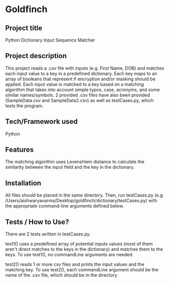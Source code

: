 # Goldfinch


## Project title
Python Dictionary Input Sequence Matcher

## Project description
This project reads a .csv file with inputs (e.g. First Name, DOB) and matches each input value to a key in a predefined dictionary. Each key maps to an array of booleans that represent if encryption and/or masking should be applied. Each input value is matched to a key based on a matching algorithm that takes into account simple typos, case, acronyms, and some similar names/symbols. 2 provided .csv files have also been provided (SampleData.csv and SampleData2.csv) as well as testCases.py, which tests the program. 


## Tech/Framework used
Python

## Features
The matching algorithm uses Levenshtein distance to calculate the similarity between the input field and the key in the dictionary.

## Installation
All files should be placed in the same directory.
Then, run testCases.py (e.g. /Users/aishwaryavarma/Desktop/goldfinch/dictionary/testCases.py) with the appropriate command-line arguments defined below. 

## Tests / How to Use?
There are 2 tests written in testCases.py. 

test1() uses a predefined array of potential inputs values (most of them aren't direct matches to the keys in the dictionary) and matches them to the keys. 
To use test1(), no commandLine arguments are needed.


test2() reads 1 or more csv files and prints the input values and the matching key. 
To use test2(), each commandLine argument should be the name of the .csv file, which should be in the directory. 
